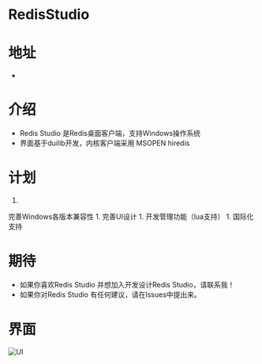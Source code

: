 RedisStudio
===========
# 地址
-
  [候选版v0.1.0下载]: https://github.com/cinience/RedisStudio/blob/master/package/RedisStudio-V0.1.0.zip?raw=true "候选版v0.1.0"
  
# 介绍
- 
  Redis Studio 是Redis桌面客户端，支持Windows操作系统
- 
  界面基于duilib开发，内核客户端采用 MSOPEN hiredis

# 计划
1. 
  完善Windows各版本兼容性
1. 
  完善UI设计
1. 
  开发管理功能（lua支持）
1. 
  国际化支持

 
# 期待
-  
  如果你喜欢Redis Studio 并想加入开发设计Redis Studio，请联系我！
- 
  如果你对Redis Studio 有任何建议，请在Issues中提出来。

# 界面

![UI](https://raw.githubusercontent.com/cinience/RedisStudio/master/package/redis.png "RedisStudio UI")
